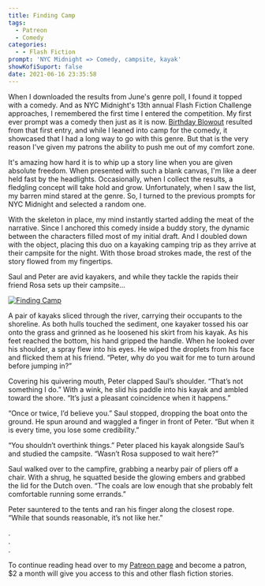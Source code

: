 ```yaml
---
title: Finding Camp
tags:
  - Patreon
  - Comedy
categories:
  - - Flash Fiction
prompt: 'NYC Midnight => Comedy, campsite, kayak'
showKofiSuport: false
date: 2021-06-16 23:35:58
---
```


When I downloaded the results from June's genre poll, I found it topped with a comedy. And as NYC Midnight's 13th annual Flash Fiction Challenge approaches, I remembered the first time I entered the competition. My first ever prompt was a comedy then just as it is now. [Birthday Blowout](/archives/2019/09/09/birthday-blowout/) resulted from that first entry, and while I leaned into camp for the comedy, it showcased that I had a long way to go with this genre. But that is the very reason I've given my patrons the ability to push me out of my comfort zone.<!-- more -->
 
It's amazing how hard it is to whip up a story line when you are given absolute freedom. When presented with such a blank canvas, I'm like a deer held fast by the headlights. Occasionally, when I collect the results, a fledgling concept will take hold and grow. Unfortunately, when I saw the list, my barren mind stared at the genre. So, I turned to the previous prompts for NYC Midnight and selected a random one.
 
With the skeleton in place, my mind instantly started adding the meat of the narrative. Since I anchored this comedy inside a buddy story, the dynamic between the characters filled most of my initial draft. And I doubled down with the object, placing this duo on a kayaking camping trip as they arrive at their campsite for the night. With those broad strokes made, the rest of the story flowed from my fingertips.
 
 
Saul and Peter are avid kayakers, and while they tackle the rapids their friend Rosa sets up their campsite...

<div class="center">

[![Finding Camp](/images/patreon-flash-fiction/2021/finding-camp.png "Finding Camp")](https://www.patreon.com/posts/52595793)

</div>

A pair of kayaks sliced through the river, carrying their occupants to the shoreline. As both hulls touched the sediment, one kayaker tossed his oar onto the grass and grinned as he loosened his skirt from his kayak. As his feet reached the bottom, his hand gripped the handle. When he looked over his shoulder, a spray flew into his eyes. He wiped the droplets from his face and flicked them at his friend. “Peter, why do you wait for me to turn around before jumping in?” 

Covering his quivering mouth, Peter clapped Saul’s shoulder. “That’s not something I do.” With a wink, he slid his paddle into his kayak and ambled toward the shore. “It’s just a pleasant coincidence when it happens.” 

“Once or twice, I’d believe you.” Saul stopped, dropping the boat onto the ground. He spun around and waggled a finger in front of Peter. “But when it is every time, you lose some credibility.” 

“You shouldn’t overthink things.” Peter placed his kayak alongside Saul’s and studied the campsite. “Wasn’t Rosa supposed to wait here?” 

Saul walked over to the campfire, grabbing a nearby pair of pliers off a chair. With a shrug, he squatted beside the glowing embers and grabbed the lid for the Dutch oven. “The coals are low enough that she probably felt comfortable running some errands.” 

Peter sauntered to the tents and ran his finger along the closest rope. “While that sounds reasonable, it’s not like her.” 

<div class="center story-ellipses">

.</br>
.</br>
.</br>

</div>

<div>

To continue reading head over to my [Patreon page](https://www.patreon.com/posts/52595793) and become a patron, $2 a month will give you access to this and other flash fiction stories.

</div>